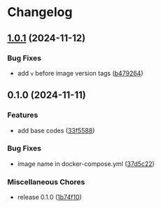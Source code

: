 # Changelog

## [1.0.1](https://github.com/HamidMolareza/QueraReadmeGenerator/compare/v1.0.0...v1.0.1) (2024-11-12)


### Bug Fixes

* add `v` before image version tags ([b479264](https://github.com/HamidMolareza/QueraReadmeGenerator/commit/b479264f443f9dcdf5ed27a7deb84b06a088845b))

## 0.1.0 (2024-11-11)


### Features

* add base codes ([33f5588](https://github.com/HamidMolareza/QueraReadmeGenerator/commit/33f5588de8eccf6a8c9e532650124628c6ab4c8c))


### Bug Fixes

* image name in docker-compose.yml ([37d5c22](https://github.com/HamidMolareza/QueraReadmeGenerator/commit/37d5c2270c3533c2d97fde9bdc2f584ebe54263d))


### Miscellaneous Chores

* release 0.1.0 ([1b74f10](https://github.com/HamidMolareza/QueraReadmeGenerator/commit/1b74f102060a45ac4c2f028d70f8c290367235ce))
